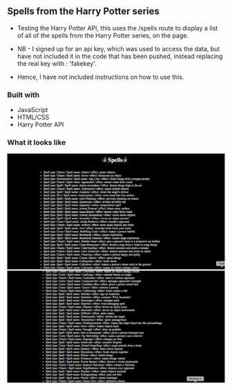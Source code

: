 ##  Spells from the Harry Potter series

* Testing the Harry Potter API, this uses the /spells route to display a list of all of the spells from the Harry Potter series, on the page.

* NB - I signed up for an api key, which was used to access the data, but have not included it in the code that has been pushed, instead replacing the real key with :  'fakekey'.
* Hence, I have not included instructions on how to use this.


### Built with

* JavaScript
* HTML/CSS
* Harry Potter API

### What it looks like

![output](spells1.png)
![output](spells2.png)
